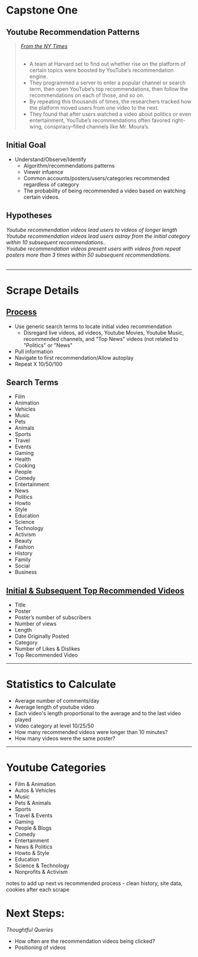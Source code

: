 # Capstone One <br>

## Youtube Recommendation Patterns

> <i> [From the NY Times](https://www.nytimes.com/2019/08/11/world/americas/youtube-brazil.html) </i><br>
> <br>
> * A team at Harvard set to find out whether rise on the platform of certain topics were boosted by YouTube’s recommendation 
> engine. 
> * They programmed a server to enter a popular channel or search term, then open YouTube’s top recommendations, then follow the recommendations on each of those, and so on. 
> * By repeating this thousands of times, the researchers tracked how the platform moved users from one video to the next. 
> * They found that after users watched a video about politics or even entertainment, YouTube’s recommendations often favored right-wing, conspiracy-filled channels like Mr. Moura’s.


## Initial Goal

* Understand/Observe/Identify<br>
    * Algorithm/recommendations patterns <br>
    * Viewer infuence <br>
    * Common accounts/posters/users/categories recommended regardless of category
    * The probability of being recommended a video based on watching certain videos. <br>
   

## Hypotheses

<i>Youtube recommendation videos lead users to videos of longer length <br>
   Youtube recommendation videos lead users astray from the initial category within 10 subsequent recommendations.. <br>
   Youtube recommendation videos present users with videos from repeat posters more than 3 times within 50 subsequent recommendations.  
</i>
<br>


---

# Scrape Details

## <u> Process </u>
* Use generic search terms to locate initial video recommendation
   * Disregard live videos, ad videos, Youtube Movies, Youtube Music, recommended channels, and "Top News" videos (not related to "Politics" or "News" 
* Pull information <br>
* Navigate to first recommendation/Allow autoplay<br>
* Repeat X 10/50/100

## </u> Search Terms </u>
* Film 
* Animation
* Vehicles
* Music
* Pets
* Animals
* Sports
* Travel
* Events
* Gaming
* Health 
* Cooking 
* People
* Comedy
* Entertainment
* News
* Politics
* Howto
* Style
* Education
* Science
* Technology
* Activism
* Beauty 
* Fashion
* History
* Family
* Social
* Business


## <u> Initial & Subsequent Top Recommended Videos</u>
* Title
* Poster
* Poster’s number of subscribers
* Number of views
* Length
* Date Originally Posted
* Category 
* Number of Likes & Dislikes
* Top Recommended Video


---

# Statistics to Calculate
* Average number of comments/day
* Average length of youtube video
* Each video's length proportional to the average and to the last video played
* Video category at level 10/25/50
* How many recommended videos were longer than 10 minutes?
* How many videos were the same poster?


---    
    
# Youtube Categories

* Film & Animation
* Autos & Vehicles
* Music
* Pets & Animals
* Sports
* Travel & Events
* Gaming
* People & Blogs
* Comedy
* Entertainment
* News & Politics
* Howto & Style
* Education
* Science & Technology
* Nonprofits & Activism <br>



notes to add 
up next vs recommended 
process - clean history, site data, cookies after each scrape

# Next Steps:

<i>Thoughtful Queries </i>
* How often are the recommendation videos being clicked?<br>
* Positioning of videos
